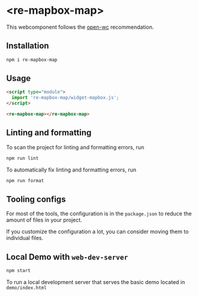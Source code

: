 # \<re-mapbox-map>

This webcomponent follows the [open-wc](https://github.com/open-wc/open-wc) recommendation.

## Installation

```bash
npm i re-mapbox-map
```

## Usage

```html
<script type="module">
  import 're-mapbox-map/widget-mapbox.js';
</script>

<re-mapbox-map></re-mapbox-map>
```

## Linting and formatting

To scan the project for linting and formatting errors, run

```bash
npm run lint
```

To automatically fix linting and formatting errors, run

```bash
npm run format
```


## Tooling configs

For most of the tools, the configuration is in the `package.json` to reduce the amount of files in your project.

If you customize the configuration a lot, you can consider moving them to individual files.

## Local Demo with `web-dev-server`

```bash
npm start
```

To run a local development server that serves the basic demo located in `demo/index.html`
